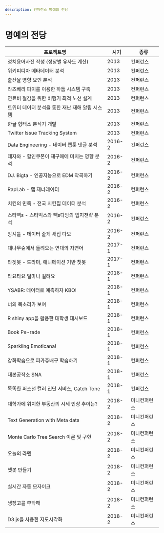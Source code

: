 ```yaml
---
description: 컨퍼런스 명예의 전당
---
```


# 명예의 전당

| 프로젝트명                           | 시기     | 종류     |
| ------------------------------- | ------ | ------ |
| 정치용어사전 작성 (정당별 유사도 계산)          | 2013   | 컨퍼런스   |
| 위키피디아 메타데이터 분석                  | 2013   | 컨퍼런스   |
| 출산율 영향 요인 분석                    | 2013   | 컨퍼런스   |
| 라즈베리 파이를 이용한 하둡 시스템 구축          | 2013   | 컨퍼런스   |
| 연료비 절감을 위한 비행기 최적 노선 설계         | 2013   | 컨퍼런스   |
| 트위터 데이터 분석을 통한 재난 재해 알림 시스템     | 2013   | 컨퍼런스   |
| 한글 형태소 분석기 개발                   | 2013   | 컨퍼런스   |
| Twitter Issue Tracking System   | 2013   | 컨퍼런스   |
| Data Engineering - 네이버 웹툰 댓글 분석 | 2016-2 | 컨퍼런스   |
| 데자와 - 할인쿠폰이 재구매에 미치는 영향 분석      | 2016-2 | 컨퍼런스   |
| DJ. Bigta - 인공지능으로 EDM 작곡하기     | 2016-2 | 컨퍼런스   |
| RapLab - 랩 제너레이터                | 2016-2 | 컨퍼런스   |
| 치킨의 민족 - 전국 치킨집 데이터 분석          | 2016-2 | 컨퍼런스   |
| 스타빽s - 스타벅스와 빽s다방의 입지전략 분석      | 2016-2 | 컨퍼런스   |
| 방셔틀 - 데이터 줄게 새집 다오              | 2016-2 | 컨퍼런스   |
| 대나무숲에서 들려오는 연대의 자연어             | 2017-1 | 컨퍼런스   |
| 타겟봇 - 드라마, 애니메이션 기반 챗봇          | 2017-1 | 컨퍼런스   |
| 타요타요 얼마나 걸려요                    | 2018-1 | 컨퍼런스   |
| YSABR: 데이터로 예측하자 KBO!           | 2018-1 | 컨퍼런스   |
| 너의 목소리가 보여                      | 2018-1 | 컨퍼런스   |
| R shiny app을 활용한 대학생 대시보드       | 2018-1 | 컨퍼런스   |
| Book Pe-rade                    | 2018-1 | 컨퍼런스   |
| Sparkling Emoticana!            | 2018-1 | 컨퍼런스   |
| 강화학습으로 피카츄배구 학습하기               | 2018-1 | 컨퍼런스   |
| 대본공작소 SNA                       | 2018-1 | 컨퍼런스   |
| 똑똑한 퍼스널 컬러 진단 서비스, Catch Tone   | 2018-1 | 컨퍼런스   |
| 대학가에 위치한 부동산의 시세 인상 추이는?        | 2018-2 | 미니컨퍼런스 |
| Text Generation with Meta data  | 2018-2 | 미니컨퍼런스 |
| Monte Carlo Tree Search 이론 및 구현 | 2018-2 | 미니컨퍼런스 |
| 오늘의 라멘                          | 2018-2 | 미니컨퍼런스 |
| 챗봇 만들기                          | 2018-2 | 미니컨퍼런스 |
| 실시간 자동 모자이크                     | 2018-2 | 미니컨퍼런스 |
| 냉장고를 부탁해                        | 2018-2 | 미니컨퍼런스 |
| D3.js을 사용한 지도시각화                | 2018-2 | 미니컨퍼런스 |
